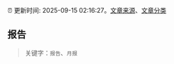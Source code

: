 :alarm_clock: 更新时间: 2025-09-15 02:16:27。[文章来源](/README.md)、[文章分类](/TAGS.md)

## 报告


> 关键字：`报告`、`月报`



